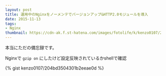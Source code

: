 ```yaml
---
layout: post
title: 運用中のNginxをノーメンテでバージョンアップ&HTTP2.0モジュールを導入
date: 2015-11-13
tags:
- Nginx
thumbnail: https://cdn-ak.f.st-hatena.com/images/fotolife/k/kenzo0107/20160810/20160810163018.png
---
```


本当にただの備忘録です。

Nginxで `gzip on` にしたけど設定反映されているかshellで確認

{% gist kenzo0107/204bd3504301b2eeae0d %}
